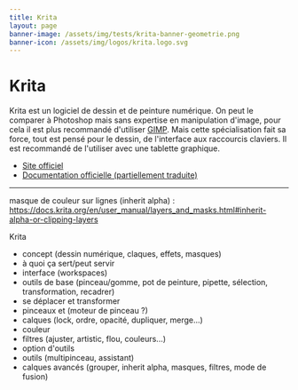 ```yaml
---
title: Krita
layout: page
banner-image: /assets/img/tests/krita-banner-geometrie.png
banner-icon: /assets/img/logos/krita.logo.svg
---
```


# Krita

Krita est un logiciel de dessin et de peinture numérique. On peut le comparer à Photoshop mais sans expertise en manipulation d'image, pour cela il est plus recommandé d'utiliser [GIMP](). Mais cette spécialisation fait sa force, tout est pensé pour le dessin, de l'interface aux raccourcis claviers. Il est recommandé de l'utiliser avec une tablette graphique.

- [Site officiel](https://krita.org/fr/)
- [Documentation officielle (partiellement traduite)](https://docs.krita.org/fr/)

---

masque de couleur sur lignes (inherit alpha) : https://docs.krita.org/en/user_manual/layers_and_masks.html#inherit-alpha-or-clipping-layers

Krita
- concept (dessin numérique, claques, effets, masques)
- à quoi ça sert/peut servir
- interface (workspaces)
- outils de base (pinceau/gomme, pot de peinture, pipette, sélection, transformation, recadrer)
- se déplacer et transformer
- pinceaux et (moteur de pinceau ?)
- calques (lock, ordre, opacité, dupliquer, merge...)
- couleur
- filtres (ajuster, artistic, flou, couleurs...)
- option d'outils
- outils (multipinceau, assistant)
- calques avancés (grouper, inherit alpha, masques, filtres, mode de fusion)
